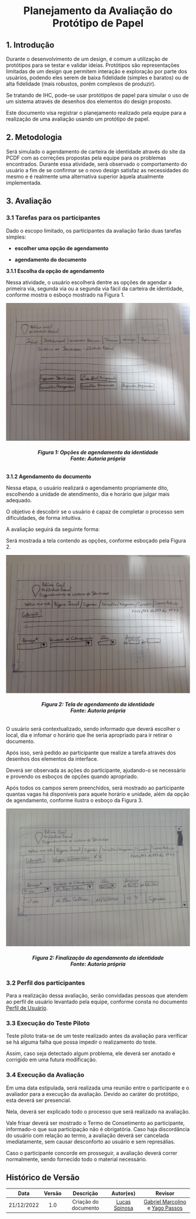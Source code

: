 <h1 align="center">Planejamento da Avaliação do Protótipo de Papel</h1>

## 1. Introdução

Durante o desenvolvimento de um design, é comum a utilização de protótipos para se testar e validar ideias. Protótipos são representações limitadas de um design que permitem interação e exploração por parte dos usuários, podendo eles serem de baixa fidelidade (simples e baratos) ou de alta fidelidade (mais robustos, porém complexos de produzir).

Se tratando de IHC, pode-se usar protótipos de papel para simular o uso de um sistema através de desenhos dos elementos do design proposto.

Este documento visa registrar o planejamento realizado pela equipe para a realização de uma avaliação usando um protótipo de papel.

## 2. Metodologia

Será simulado o agendamento de carteira de identidade através do site da PCDF com as correções propostas pela equipe para os problemas encontrados. Durante essa atividade, será observado o comportamento do usuário a fim de se confirmar se o novo design satisfaz as necessidades do mesmo e é realmente uma alternativa superior àquela atualmente implementada.

## 3. Avaliação

### 3.1 Tarefas para os participantes

Dado o escopo limitado, os participantes da avaliação farão duas tarefas simples: 

* **escolher uma opção de agendamento** 

* **agendamento do documento**

**3.1.1 Escolha da opção de agendamento**

Nessa atividade, o usuário escolherá dentre as opções de agendar a primeira via, segunda via ou a segunda via fácil da carteira de identidade, conforme mostra o esboço mostrado na Figura 1.

![Opções de Agendamento](./images_planejamento/opcao_agendamento.png)
<figcaption align='center'>
   <h6><b>Figura 1: Opções de agendamento da identidade<br>Fonte: Autoria própria</br></h6></b>
</figcaption>

**3.1.2 Agendamento do documento**

Nessa etapa, o usuário realizará o agendamento propriamente dito, escolhendo a unidade de atendimento, dia e horário que julgar mais adequado.

O objetivo é descobrir se o usuário é capaz de completar o processo sem dificuldades, de forma intuitiva.

A avaliação seguirá da seguinte forma:

Será mostrada a tela contendo as opções, conforme esboçado pela Figura 2.

![Tela de Agendamento](./images_planejamento/tela_agendamento.png)
<figcaption align='center'>
   <h6><b>Figura 2: Tela de agendamento da identidade<br>Fonte: Autoria própria</br></h6></b>
</figcaption>

O usuário será contextualizado, sendo informado que deverá escolher o local, dia e infomar o horário que lhe seria apropriado para ir retirar o documento.

Após isso, será pedido ao participante que realize a tarefa através dos desenhos dos elementos da interface.

Deverá ser observada as ações do participante, ajudando-o se necessário e provendo os esboços de opções quando apropriado.

Após todos os campos serem preenchidos, será mostrado ao participante quantas vagas há disponíveis para aquele horário e unidade, além da opção de agendamento, conforme ilustra o esboço da Figura 3.


![Finalização de Agendamento](./images_planejamento/finalizacao_agendamento.png)
<figcaption align='center'>
   <h6><b>Figura 2: Finalização do agendamento da identidade<br>Fonte: Autoria própria</br></h6></b>
</figcaption>


### 3.2 Perfil dos participantes

Para a realização dessa avaliação, serão convidadas pessoas que atendem ao perfil de usuário levantado pela equipe, conforme consta no documento [Perfil de Usuário](../analise-de-requisitos/perfil_usuario.md). 

### 3.3 Execução do Teste Piloto

Teste piloto trata-se de um teste realizado antes da avaliação para verificar se há alguma falha que possa impedir o realizamento do teste.

Assim, caso seja detectado algum problema, ele deverá ser anotado e corrigido em uma futura modificação.

### 3.4 Execução da Avaliação

Em uma data estipulada, será realizada uma reunião entre o participante e o avaliador para a execução da avaliação. Devido ao caráter do protótipo, esta deverá ser presencial.

Nela, deverá ser explicado todo o processo que será realizado na avaliação.

Vale frisar deverá ser mostrado o Termo de Consetimento ao participante, informado-o que sua participação não é obrigatória. Caso haja discordância do usuário com relação ao termo, a avaliação deverá ser cancelada imediatamente, sem causar desconforto ao usuário e sem represálias.

Caso o participante concorde em prosseguir, a avaliação deverá correr normalmente, sendo fornecido todo o material necessário.

## Histórico de Versão
|    Data    | Versão |                          Descrição                          |                                            Autor(es)                                             |                                               Revisor                                                |
| :--------: | :----: | :---------------------------------------------------------: | :----------------------------------------------------------------------------------------------: | :--------------------------------------------------------------------------------------------------: |
| 21/12/2022 |  1.0   |                    Criação do documento                     | [Lucas Spinosa](https://github.com/LucasSpinosa) | [Gabriel Marcolino](https://github.com/GabrielMR360) e [Yago Passos](https://github.com/yagompassos) |